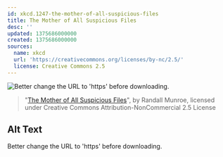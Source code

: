 ```yaml
---
id: xkcd.1247-the-mother-of-all-suspicious-files
title: The Mother of All Suspicious Files
desc: ''
updated: 1375686000000
created: 1375686000000
sources:
  name: xkcd
  url: 'https://creativecommons.org/licenses/by-nc/2.5/'
  license: Creative Commons 2.5
---
```

![Better change the URL to 'https' before downloading.](https://imgs.xkcd.com/comics/the_mother_of_all_suspicious_files.png)
> "[The Mother of All Suspicious Files](https://xkcd.com/1247/)", by Randall Munroe, licensed under Creative Commons Attribution-NonCommercial 2.5 License

## Alt Text
Better change the URL to 'https' before downloading.
